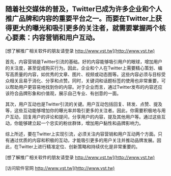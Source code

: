 ## **随着社交媒体的普及，Twitter已成为许多企业和个人推广品牌和内容的重要平台之一。而要在Twitter上获得更大的曝光和吸引更多的关注者，就需要掌握两个核心要素：内容营销和用户互动。**

[想了解推广相关软件的朋友请登录 http://www.vst.tw](http://www.vst.tw)

首先，内容营销是Twitter引流的基础。好的内容能够吸引用户的眼球，增加用户的关注度，甚至促成购买行为。因此，企业和个人在Twitter上需要精心策划、编写高质量的内容，如优秀的文章、图片、视频或动态图等。这些内容必须与目标受众相关且易于消化、分享和点赞。同时，关键词和话题标签的使用也非常重要，可以帮助用户更容易地找到你的内容。对于企业而言，通过Twitter发布的内容还应该符合品牌形象和价值观，展示自己专业、有创意的一面。

其次，用户互动也是Twitter引流的关键。用户互动包括回复、转发、点赞、提及等，这些互动能够增加你的曝光率并吸引更多的关注者。因此，你需要积极地与用户互动，回复用户的评论和提问，分享用户的内容，提及其他用户等。通过这些互动，你能够建立起一个忠实的粉丝群体，增加用户黏性和品牌影响力。

综上所述，要在Twitter上实现引流，必须关注内容营销和用户互动两个方面。只有通过优质的内容和积极的互动，才能吸引更多的用户关注并推动品牌发展。因此，在Twitter上进行精准定位、创新策略和持续优化是非常重要的。

[想了解推广相关软件的朋友请登录 http://www.vst.tw](http://www.vst.tw)


[访问软件官网 http://www.vst.tw](http://www.vst.tw)

